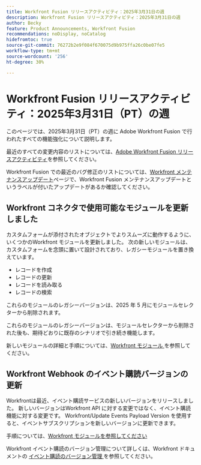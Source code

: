 ```yaml
---
title: Workfront Fusion リリースアクティビティ：2025年3月31日の週
description: Workfront Fusion リリースアクティビティ：2025年3月31日の週
author: Becky
feature: Product Announcements, Workfront Fusion
recommendations: noDisplay, noCatalog
hidefromtoc: true
source-git-commit: 76272b2e9f084f670075d9b975ffa26c0be07fe5
workflow-type: tm+mt
source-wordcount: '256'
ht-degree: 30%

---
```


# Workfront Fusion リリースアクティビティ：2025年3月31日（PT）の週

このページでは、2025年3月31日（PT）の週に Adobe Workfront Fusion で行われたすべての機能強化について説明します。

最近のすべての変更内容のリストについては、[Adobe Workfront Fusion リリースアクティビティ](/help/workfront-fusion/fusion-product-releases/fusion-release-activity.md)を参照してください。

Workfront Fusion での最近のバグ修正のリストについては、[Workfront メンテナンスアップデート](https://experienceleague.adobe.com/en/docs/workfront-known-issues/releases/current-updates)ページで、Workfront Fusion メンテナンスアップデートというラベルが付いたアップデートがあるか確認してください。

## Workfront コネクタで使用可能なモジュールを更新しました

カスタムフォームが添付されたオブジェクトでよりスムーズに動作するように、いくつかのWorkfront モジュールを更新しました。 次の新しいモジュールは、カスタムフォームを念頭に置いて設計されており、レガシーモジュールを置き換えています。

* レコードを作成
* レコードの更新
* レコードを読み取る
* レコードの検索

これらのモジュールのレガシーバージョンは、2025 年 5 月にモジュールセレクターから削除されます。

これらのモジュールのレガシーバージョンは、モジュールセレクターから削除された後も、期待どおりに既存のシナリオで引き続き機能します。

新しいモジュールの詳細と手順については、[Workfront モジュール ](/help/workfront-fusion/references/apps-and-modules/adobe-connectors/workfront-modules.md) を参照してください。

## Workfront Webhook のイベント購読バージョンの更新

Workfrontは最近、イベント購読サービスの新しいバージョンをリリースしました。 新しいバージョンはWorkfront API に対する変更ではなく、イベント購読機能に対する変更です。 Workfront/Update Events Payload Version を使用すると、イベントサブスクリプションを新しいバージョンに更新できます。

手順については、[Workfront モジュールを参照してください ](/help/workfront-fusion/references/apps-and-modules/adobe-connectors/workfront-modules.md)

Workfront イベント購読のバージョン管理について詳しくは、Workfront ドキュメントの [ イベント購読のバージョン管理 ](https://experienceleague.adobe.com/en/docs/workfront/using/adobe-workfront-api/event-subscriptions/event-subs-versioning) を参照してください。

